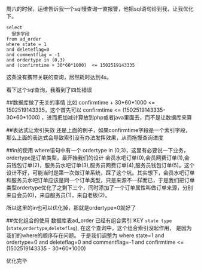 周六的时候，运维告诉我一个sql慢查询一直报警，他把sql语句给到我，让我优化下。

```
select 
  很多字段
from ad_order
where state = 1
and deleteflag=0
and commentflag = -1
and ordertype in (0,3)
and (confirmtime + 30*60*1000)  <= 1502519143335
```

这条没有携带关联的查询，居然耗时达到4s。

看下这个sql查询，我看到了四处错误

##数据库做了无关的事情
比如 confirmtime + 30\*60\*1000 <=  1502519143335，这个首先可以
confirmtime <= (1502519143335-30\*60\*1000) ，进而把加减计算放到php或者java里面去，而不是让数据库来算

##表达式让索引失效
还是上面的例子，如果confirmtime字段是一个索引字段，那么上面的表达式会导致索引没有办法发挥效果，从而拖慢查询进度

##in的使用
where语句中有一个 ordertype in (0,3)，这里有必要说一下业务，ordertype是订单类型，最开始我们的设计 会员水吧订单(0),会员网费订单(1),会员钱包订单(2)，服务员水吧订单(3),服务员网费订单(4),服务员钱包订单(5)。这个设计不好，可能当时是第一次做订单系统，踩了这个坑。其实想下，会员水吧订单和服务员水吧订单应该是同一个订单类型，只是来源不一样而已，于是我们把订单类型ordertype优化了之剩下三个，同时添加了一个订单属性叫做订单来源，分别来自会员(0)，来自服务员(1)，来自老板(2)。

所以这里的in也可以优化掉，那就是ordertype=0就好了

##优化组合的使用
数据库表ad_order 已经有组合索引  KEY `state type` (`state`,`ordertype`,`deleteflag`),  在这个查询中，这个组合索引没起作用，
是因为我们的where的顺序存在问题。
于是我们调整为
where state=1
and ordertype=0
and deleteflag=0
and commentflag=-1
and confirmtime <= (1502519143335 - 30\*60\*1000)

优化完毕
